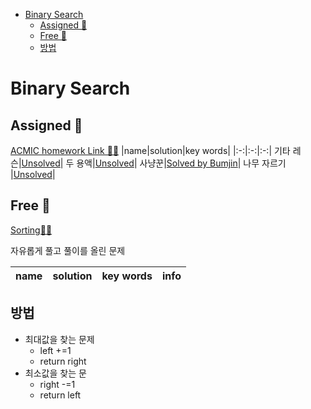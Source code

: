 - [Binary Search](#binary-search)
  - [Assigned 📌](#assigned-)
  - [Free 🤗](#free-)
  - [방법](#방법)


# Binary Search

## Assigned 📌
[ACMIC homework Link 👨‍💻](https://www.acmicpc.net/group/practice/9719/6)
|name|solution|key words|
|:-:|:-:|:-:|
기타 레슨|[Unsolved](problems/기타레슨)|
두 용액|[Unsolved](problems/두용액)|
사냥꾼|[Solved by Bumjin](problems/사냥꾼)|
나무 자르기 |[Unsolved](problems/나무자르기)|

## Free 🤗
[Sorting👩‍💻](https://www.acmicpc.net/problemset?sort=ac_desc&algo=12)

자유롭게 풀고 풀이를 올린 문제

|name|solution|key words|info|
|:-:|:-:|:-:|:--|


## 방법 
* 최대값을 찾는 문제
  * left +=1
  * return right 
* 최소값을 찾는 문
  * right -=1
  * return left


